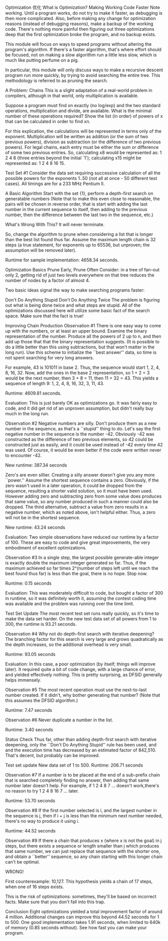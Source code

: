 Optimization 优化
What is Optimization?
Making Working Code Faster
Note working. Until a program works, do not try to make it faster, as debugging is then more complicated. Also, before making any change for optimization reasons (instead of debugging reasons), make a backup of the working code.
There's nothing more painful then figuring out three optimizations deep that the first optimization broke the program, and no backup exists.

This module will focus on ways to speed programs without altering the program's algorithm. If there's a faster algorithm, that's where effort should be focused, not on making a slow algorithm run a little less slow, which is much like putting perfume on a pig.

In particular, this module will only discuss ways to make a recursive descent program run more quickly, by trying to avoid searching the entire tree. This methodology is referred to as pruning the search.

A Problem: Chains
This is a slight adaptation of a real-world problem in compilers, although in that world, only multiplication is available.

Suppose a program must find xn exactly (no log/exp) and the two standard operations, multiplication and divide, are available. What is the minimal number of these operations required? Show the list (in order) of powers of x that can be calculated in order to find xn.

For this explication, the calculations will be represented in terms only of the exponent. Multiplication will be written as addition (or the sum of two previous powers), division as subtraction (or the difference of two previous powers).
For legal chains, each entry must be either the sum or difference of some two previous entries. So, calculating x8 would be represented as: 1 2 4 8 (three entries beyond the initial `1'); calculating x15 might be represented as: 1 2 4 8 16 15.

Test Set #1
Consider the data set requiring successive calculation of all the possible powers for the exponents 1..50 (not all at once - 50 different test cases). All timings are for a 233 MHz Pentium II.

A Basic Algorithm
Start with the set {1}, perform a depth-first search on generatable numbers (Note that to make this even close to reasonable, the pairs will be chosen in reverse order, that is start with adding the last number in the current sequence to itself, then adding to the previous number, then the difference between the last two in the sequence, etc.)

What's Wrong With This?
It will never terminate.

So, change the algorithm to prune when considering a list that is longer than the best list found thus far. Assume the maximum length chain is 32 steps (a true statement, for exponents up to 65536, but unproven; the assumption will be removed later).

Runtime for sample implementation: 4658.34 seconds.

Optimization Basics
Prune Early, Prune Often
Consider: in a tree of fan-out only 2, getting rid of just two levels everywhere on that tree reduces the number of nodes by a factor of almost 4.

Two basic ideas signal the way to make searching programs faster:

Don't Do Anything Stupid
Don't Do Anything Twice
The problem is figuring out what is being done twice and what steps are stupid. All of the optimizations discussed here will utilize some basic fact of the search space. Make sure that the fact is true!

Improving Chain Production
Observation #1
There is one easy way to come up with the numbers, or at least an upper bound. Examine the binary representation of the number. Produce all the powers of 2 up to n, and then add up those that that the binary representation suggests. (It is possible to do a little better than this using subtractions, but that won't matter in the long run).
Use this scheme to initialize the ``best answer'' data, so time is not spent searching for very long answers.

For example, 43 is 101011 in base 2. Thus, the sequence would start 1, 2, 4, 8, 16, 32. Now, add the ones in the base 2 representation, so 1 + 2 = 3 would be the next number, then 3 + 8 = 11, then 11 + 32 = 43.
This yields a sequence of length 9: 1, 2, 4, 8, 16, 32, 3, 11, 43.

Runtime: 4609.81 seconds.

Evaluation: This is just barely OK as optimizations go. It was fairly easy to code, and it did get rid of an unproven assumption, but didn't really buy much in the long run.

Observation #2
Negative numbers are silly. Don't produce them as a new number in the sequence, as that's a ``stupid'' thing to do. Let's say the first negative number in the sequence is the number -42.
Obviously -42 was constructed as the difference of two previous elements, so 42 could be constructed just as easily, and it could be used instead of -42 every time 42 was used. Of course, it would be even better if the code were written never to encounter -42.

New runtime: 387.34 seconds

Zero's are even sillier. Creating a silly answer doesn't give you any more ``power.'' Assume the shortest sequence contains a zero.
Obviously, if the zero wasn't used in a later operation, it could be dropped from the sequence, resulting a shorter valid solution, so it must have been used.
However adding zero and subtracting zero from some value does produces that same value, so any number produced in such a manner could also be dropped. The third alternative, subtract a value from zero results in a negative number, which as noted above, isn't helpful either.
Thus, a zero will not be in the shortest sequence.

New runtime: 43.24 seconds

Evaluation: Two simple observations have reduced our runtime by a factor of 100. These are easy to code and give great improvements, the very embodiment of excellent optimizations.

Observation #3
In a single step, the largest possible generate-able integer is exactly double the maximum integer generated so far. Thus, if the maximum achieved so far times 2^(number of steps left until we reach the best found thus far) is less than the goal, there is no hope. Stop now.

Runtime: 0.15 seconds

Evaluation: This was moderately difficult to code, but bought a factor of 300 in runtime, so it was definitely worth it, assuming the contest coding time was available and the problem was running over the time limit.

Test Set Update
The most recent test set runs really quickly, so it's time to make the data set harder. On the new test data set of all powers from 1 to 300, the runtime is 93.21 seconds.

Observation #4
Why not do depth-first search with iterative deepening? The branching factor for this search is very large and grows quadratically as the depth increases, so the additional overhead is very small.

Runtime: 93.05 seconds

Evaluation: In this case, a poor optimization (by itself; things will improve later). It required quite a bit of code change, with a large chance of error, and yielded effectively nothing. This is pretty surprising, as DFSID generally helps immensely.

Observation #5
The most recent operation must use the next-to-last number created. If it didn't, why bother generating that number? (Note that this assumes the DFSID algorithm.)

Runtime: 7.47 seconds

Observation #6
Never duplicate a number in the list.

Runtime: 3.40 seconds

Status Check
Thus far, other than adding depth-first search with iterative deepening, only the ``Don't Do Anything Stupid'' rule has been used, and and the execution time has decreased by an estimated factor of 842,510. That's decent, but probably can be improved.

Test set update
New data set of 1 to 500. Runtime: 206.71 seconds

Observation #7
If a number is to be placed at the end of a sub-prefix chain that is searched completely finding no answer, then adding that same number later doesn't help. For example, if 1 2 4 8 7 ... doesn't work,there's no reason to try 1 2 4 8 16 7 ... later.

Runtime: 53.70 seconds

Observation #8
If the first number selected is i, and the largest number in the sequence is j, then if i + j is less than the minimum next number needed, there's no way to produce it using i.

Runtime: 44.52 seconds

Observation #9
If there a chain that produces x (where x is not the goal) in j steps, but there exists a sequence or length smaller than j which produces that same number, we can just replace that sequence with the shorter one, and obtain a ``better'' sequence, so any chain starting with this longer chain can't be optimal.

WRONG!

First counterexample: 10,127. This hypothesis yields a chain of 17 steps, when one of 16 steps exists.

This is the risk of optimizations: sometimes, they'll be based on incorrect facts. Make sure that you don't fall into this trap.

Conclusion
Eight optimizations yielded a total improvement factor of around 4 million. Additional changes can improve this beyond 44.52 seconds for 1 to 500. One good implementation takes 1.91 seconds, when limited to 640k of memory (0.85 seconds without).
See how fast you can make your program.

